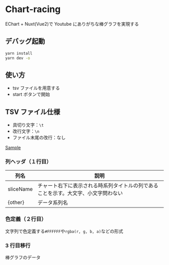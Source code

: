 # Chart-racing

EChart + Nuxt(Vue2)で Youtube にありがちな棒グラフを実現する

## デバッグ起動

```bash
yarn install
yarn dev -o
```

## 使い方

- tsv ファイルを用意する
- start ボタンで開始

## TSV ファイル仕様

- 具切り文字：`\t`
- 改行文字：`\n`
- ファイル末尾の改行：なし

[Sample](/sampledata/dataDefinition.tsv)

### 列ヘッダ（１行目）

| 列名      | 説明                                                                               |
| --------- | ---------------------------------------------------------------------------------- |
| sliceName | チャート右下に表示される時系列タイトルの列であることを示す。大文字、小文字問わない |
| {other}   | データ系列名                                                                       |

### 色定義（２行目）

文字列で色定義する`#FFFFFF`や`rgba(r, g, b, a)`などの形式

### 3 行目移行

棒グラフのデータ
